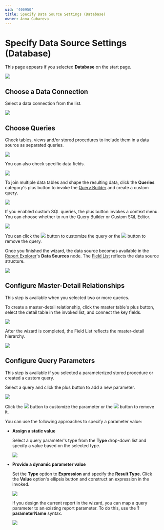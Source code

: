 ```yaml
---
uid: '400950'
title: Specify Data Source Settings (Database)
owner: Anna Gubareva
---
```

# Specify Data Source Settings (Database)

This page appears if you selected **Database** on the start page. 

![](../../../../images/eurd-web-report-wizard-database-settings.png)

## Choose a Data Connection

Select a data connection from the list.

![](../../../../images/eurd-web-report-wizard-choose-data-connection.png)

## Choose Queries

Check tables, views and/or stored procedures to include them in a data source as separated queries.

![](../../../../images/eurd-web-report-wizard-choose-queries.png)

You can also check specific data fields.

![](../../../../images/eurd-web-report-wizard-choose-data-fields.png)

To join multiple data tables and shape the resulting data, click the **Queries** category's plus button to invoke the [Query Builder](../query-builder.md) and create a custom query.

![](../../../../images/eurd-web-report-wizard-query-builder.png)

If you enabled custom SQL queries, the plus button invokes a context menu. You can choose whether to run the Query Builder or Custom SQL Editor.

![](../../../../images/eurd-web-report-wizard-custom-query-menu.png)

You can click the ![](../../../../images/eurd-web-report-wizard-edit-query-button.png) button to customize the query or the ![](../../../../images/eurd-web-report-wizard-remove-query-button.png) button to remove the query.

Once you finished the wizard, the data source becomes available in the [Report Explorer](../ui-panels/report-explorer.md)'s **Data Sources** node. The [Field List](../ui-panels/field-list.md) reflects the data source structure.

![](../../../../images/eurd-web-report-wizard-queries-result.png)

## Configure Master-Detail Relationships

This step is available when you selected two or more queries. 

To create a master-detail relationship, click the master table's plus button, select the detail table in the invoked list, and connect the key fields.

![](../../../../images/eurd-web-report-wizard-master-detail-relationship.png)

After the wizard is completed, the Field List reflects the master-detail hierarchy.

![](../../../../images/eurd-web-report-wizard-master-detail-result.png)

## Configure Query Parameters

This step is available if you selected a parameterized stored procedure or created a custom query.

Select a query and click the plus button to add a new parameter.

![](../../../../images/eurd-web-report-wizard-query-parameters.png)

Click the ![](../../../../images/eurd-web-report-wizard-edit-query-button.png) button to customize the parameter or the ![](../../../../images/eurd-web-report-wizard-remove-query-button.png) button to remove it.

You can use the following approaches to specify a parameter value:

* **Assign a static value**

    Select a query parameter's type from the **Type** drop-down list and specify a value based on the selected type.

    ![](../../../../images/eurd-web-report-wizard-parameter-static-value.png)

* **Provide a dynamic parameter value** 

    Set the **Type** option to **Expression** and specify the **Result Type**. Click the **Value** option's ellipsis button and construct an expression in the invoked.

    ![](../../../../images/eurd-web-report-wizard-parameter-dynamic-value.png)

    If you design the current report in the wizard, you can map a query parameter to an existing report parameter. To do this, use the **?parameterName** syntax.

    ![](../../../../images/eurd-web-report-wizard-parameter-mapping.png)
